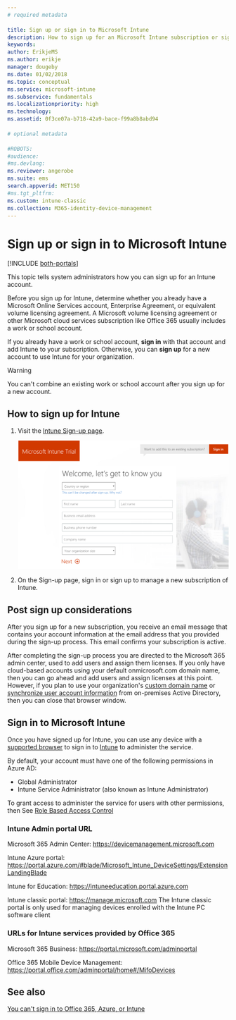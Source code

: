 ```yaml
---
# required metadata

title: Sign up or sign in to Microsoft Intune
description: How to sign up for an Microsoft Intune subscription or sign in to start with your subscription.
keywords:
author: ErikjeMS
ms.author: erikje
manager: dougeby
ms.date: 01/02/2018
ms.topic: conceptual
ms.service: microsoft-intune
ms.subservice: fundamentals
ms.localizationpriority: high
ms.technology:
ms.assetid: 0f3ce07a-b718-42a9-bace-f99a8b8abd94

# optional metadata

#ROBOTS:
#audience:
#ms.devlang:
ms.reviewer: angerobe
ms.suite: ems
search.appverid: MET150
#ms.tgt_pltfrm:
ms.custom: intune-classic
ms.collection: M365-identity-device-management
---
```



# Sign up or sign in to Microsoft Intune

[!INCLUDE [both-portals](../../intune-classic/includes/note-for-both-portals.md)]

This topic tells system administrators how you can sign up for an Intune account.

Before you sign up for Intune, determine whether you already have a Microsoft Online Services account, Enterprise Agreement, or equivalent volume licensing agreement. A Microsoft volume licensing agreement or other Microsoft cloud services subscription like Office 365 usually includes a work or school account.

If you already have a work or school account, **sign in** with that account and add Intune to your subscription. Otherwise, you can **sign up** for a new account to use Intune for your organization.

>[!WARNING]
>You can't combine an existing work or school account after you sign up for a new account.

## How to sign up for Intune

1. Visit the [Intune Sign-up page](https://admin.microsoft.com/Signup/Signup.aspx?OfferId=40BE278A-DFD1-470a-9EF7-9F2596EA7FF9&dl=INTUNE_A&ali=1#0%20).

   ![Screenshot of the Microsoft Intune Trial account signup web page](./media/account-sign-up/account-sign-up-site.png)

2. On the Sign-up page, sign in or sign up to manage a new subscription of Intune.

## Post sign up considerations
After you sign up for a new subscription, you receive an email message that contains your account information at the email address that you provided during the sign-up process. This email confirms your subscription is active.

After completing the sign-up process you are directed to the Microsoft 365 admin center, used to add users and assign them licenses. If you only have cloud-based accounts using your default onmicrosoft.com domain name, then you can go ahead and add users and assign licenses at this point. However, if you plan to use your organization's [custom domain name](custom-domain-name-configure.md) or [synchronize user account information](users-add.md#sync-active-directory-and-add-users-to-intune) from on-premises Active Directory, then you can close that browser window.

## Sign in to Microsoft Intune
Once you have signed up for Intune, you can use any device with a [supported browser](supported-devices-browsers.md#intune-supported-web-browsers) to sign in to [Intune](https://go.microsoft.com/fwlink/?linkid=2090973) to administer the service.

By default, your account must have one of the following permissions in Azure AD:
- Global Administrator
- Intune Service Administrator (also known as Intune Administrator)

To grant access to administer the service for users with other permissions, then See [Role Based Access Control](role-based-access-control.md)

### Intune Admin portal URL

Microsoft 365 Admin Center: https://devicemanagement.microsoft.com

Intune Azure portal: https://portal.azure.com/#blade/Microsoft_Intune_DeviceSettings/ExtensionLandingBlade

Intune for Education: https://intuneeducation.portal.azure.com

Intune classic portal: https://manage.microsoft.com
The Intune classic portal is only used for managing devices enrolled with the Intune PC software client

### URLs for Intune services provided by Office 365

Microsoft 365 Business: https://portal.microsoft.com/adminportal

Office 365 Mobile Device Management: https://portal.office.com/adminportal/home#/MifoDevices

## See also
[You can't sign in to Office 365, Azure, or Intune](https://support.microsoft.com/help/2412085)
